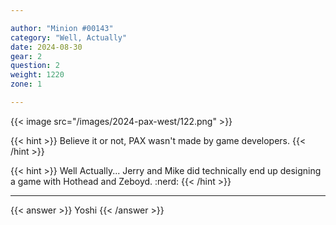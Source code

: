 ```yaml
---

author: "Minion #00143"
category: "Well, Actually"
date: 2024-08-30
gear: 2
question: 2
weight: 1220
zone: 1

---
```


{{< image src="/images/2024-pax-west/122.png" >}}

{{< hint >}} Believe it or not, PAX wasn't made by game developers. {{< /hint >}}

{{< hint >}} Well Actually... Jerry and Mike did technically end up designing a game with Hothead and Zeboyd. :nerd: {{< /hint >}}

---

{{< answer >}} Yoshi {{< /answer >}}

